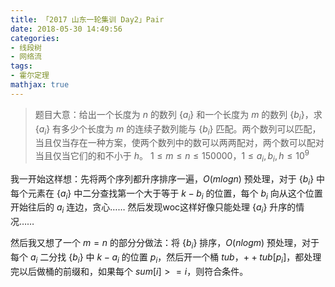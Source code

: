 ```yaml
---
title: 「2017 山东一轮集训 Day2」Pair
date: 2018-05-30 14:49:56
categories:
- 线段树
- 网络流
tags:
- 霍尔定理
mathjax: true
---
```


> 题目大意：给出一个长度为 $n$ 的数列 $\lbrace a_i \rbrace$ 和一个长度为 $m$ 的数列 $\lbrace b_i \rbrace$，求 $\lbrace a_i \rbrace$ 有多少个长度为 $m$ 的连续子数列能与 $\lbrace b_i \rbrace$ 匹配。两个数列可以匹配，当且仅当存在一种方案，使两个数列中的数可以两两配对，两个数可以配对当且仅当它们的和不小于 $h$。
$1≤m≤n≤150000$，$1≤a_i,b_i,h≤10^9$

我一开始这样想：先将两个序列都升序排序一遍，$O(mlogn)$ 预处理，对于 $\lbrace b_i \rbrace$ 中每个元素在 $\lbrace a_i \rbrace$ 中二分查找第一个大于等于 $k-b_i$ 的位置，每个 $b_i$ 向从这个位置开始往后的 $a_i$ 连边，贪心…… 然后发现woc这样好像只能处理 $\lbrace a_i \rbrace$ 升序的情况……

然后我又想了一个 $m=n$ 的部分分做法：将 $\lbrace b_i \rbrace$ 排序，$O(nlogm)$ 预处理，对于每个 $a_i$ 二分找 $\lbrace b_i \rbrace$ 中 $k-a_i$ 的位置 $p_i$，然后开一个桶 $tub$，$++tub[p_i]$，都处理完以后做桶的前缀和，如果每个 $sum[i]>=i$，则符合条件。

